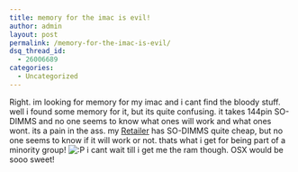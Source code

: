 ```yaml
---
title: memory for the imac is evil!
author: admin
layout: post
permalink: /memory-for-the-imac-is-evil/
dsq_thread_id:
  - 26006689
categories:
  - Uncategorized
---
```

Right. im looking for memory for my imac and i cant find the bloody stuff. well i found some memory for it, but its quite confusing. it takes 144pin SO-DIMMS and no one seems to know what ones will work and what ones wont. its a pain in the ass. my [Retailer][1] has SO-DIMMS quite cheap, but no one seems to know if it will work or not. thats what i get for being part of a minority group! <img src="http://blog.lotas-smartman.net/wp-includes/images/smilies/icon_razz.gif" alt=":P" class="wp-smiley" /> i cant wait till i get me the ram though. OSX would be sooo sweet!

 [1]: http://www.komplett.ie